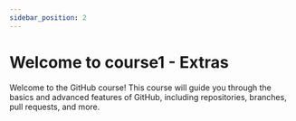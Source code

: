 ```yaml
---
sidebar_position: 2
---
```


# Welcome to course1 - Extras

Welcome to the GitHub course! This course will guide you through the basics and advanced features of GitHub, including repositories, branches, pull requests, and more.

